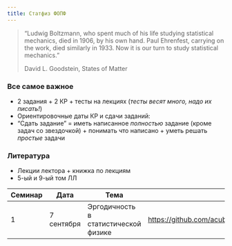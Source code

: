 ```yaml
---
title: Статфиз ФОПФ
---
```



>  “Ludwig Boltzmann, who spent much of his life studying statistical mechanics, died in 1906, by his own hand. Paul Ehrenfest, carrying on the work, died similarly in 1933. Now it is our turn to study statistical mechanics.” 
>
> David L. Goodstein, States of Matter 

### Все самое важное

- 2 задания + 2 КР + тесты на лекциях (*тесты весят много, надо их писать!*)
- Ориентировочные даты КР и сдачи заданий:
- “Сдать задание” = иметь написанное *полностью* задание (кроме задач со звездочкой) + понимать что написано + уметь решать *простые* задачи

### Литература

- Лекции лектора + книжка по лекциям
- 5-ый и 9-ый том ЛЛ

| Семинар | Дата       | Тема                                 | Конспект                                                                                               | Задачи    | Опечатки |
| ------- | ---------- | ------------------------------------ | ------------------------------------------------------------------------------------------------------ | --------- | -------- |
| 1       | 7 сентября | Эргодичность в статистической физике | https://github.com/acubed3/statphys/blob/2070e290a9b97736fcc367ef266c414c0443f316/downloads/S1_TeX.pdf | упр. 3, 4 |          |


